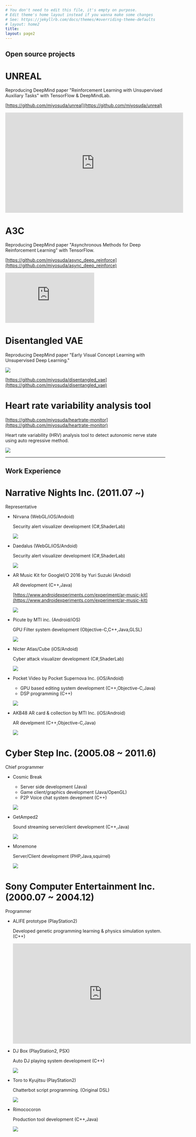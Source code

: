 ```yaml
---
# You don't need to edit this file, it's empty on purpose.
# Edit theme's home layout instead if you wanna make some changes
# See: https://jekyllrb.com/docs/themes/#overriding-theme-defaults
# layout: home2
title: 
layout: page2
---
```


## Open source projects

# UNREAL

Reproducing DeepMind paper "Reinforcement Learning with Unsupervised Auxiliary Tasks" with TensorFlow & DeepMindLab.

[https://github.com/miyosuda/unreal](https://github.com/miyosuda/unreal)

<iframe width="560" height="315" src="https://www.youtube.com/embed/xHK0qBeH3-I" frameborder="0" allowfullscreen></iframe>

# A3C

Reproducing DeepMind paper "Asynchronous Methods for Deep Reinforcement Learning" with TensorFlow.

[https://github.com/miyosuda/async_deep_reinforce](https://github.com/miyosuda/async_deep_reinforce)

<iframe width="280" height="158" src="https://www.youtube.com/embed/KJt1X-tRCbw" frameborder="0" allowfullscreen></iframe>

# Disentangled VAE

Reproducing DeepMind paper "Early Visual Concept Learning with Unsupervised Deep Learning."

  ![](images/disentangle_vae0.jpg)

[https://github.com/miyosuda/disentangled_vae](https://github.com/miyosuda/disentangled_vae)

# Heart rate variability analysis tool

[https://github.com/miyosuda/heartrate-monitor](https://github.com/miyosuda/heartrate-monitor)

Heart rate variability (HRV) analysis tool to detect autonomic nerve state using auto regressive method.

  ![](images/heart_rate_monitor0.jpg)
  

-----

## Work Experience

# Narrative Nights Inc. (2011.07 ~)

Representative

* Nirvana (WebGL/iOS/Andoid)

  Security alert visualizer development (C#,ShaderLab)
  
  ![](images/nirvana0.jpg)

* Daedalus (WebGL/iOS/Andoid)

  Security alert visualizer development (C#,ShaderLab)

  ![](images/daedalus0.jpg)

* AR Music Kit for GoogleI/O 2016 by Yuri Suzuki (Andoid)

  AR development (C++,Java)

  [https://www.androidexperiments.com/experiment/ar-music-kit](https://www.androidexperiments.com/experiment/ar-music-kit)

  ![](images/ar_music_kit0.jpg)
  

* Picute by MTI inc. (Android/iOS)

  GPU Filter system development (Objective-C,C++,Java,GLSL)

  ![](images/picute0.jpg)

* Nicter Atlas/Cube (iOS/Andoid)

  Cyber attack visualizer development (C#,ShaderLab)

  ![](images/nicter0.jpg)

* Pocket Video by Pocket Supernova Inc. (iOS/Andoid)

  - GPU based editing system development (C++,Objective-C,Java)
  - DSP programming (C++)

  ![](images/pocket_video0.jpg)  

* AKB48 AR card & collection by MTI Inc. (iOS/Android)

  AR develpment (C++,Objective-C,Java)

  ![](images/akb_ar0.jpg)

# Cyber Step Inc. (2005.08 ~ 2011.6)

Chief programmer

* Cosmic Break
  - Server side development (Java)
  - Game client/graphics development (Java/OpenGL)
  - P2P Voice chat system devepment (C++)

  ![](images/cb0.jpg)

* GetAmped2

  Sound streaming server/client development (C++,Java)
  
  ![](images/ga0.jpg)

* Monemone

  Server/Client development (PHP,Java,squirrel)

  ![](images/monemone0.jpg)
  

# Sony Computer Entertainment Inc. (2000.07 ~ 2004.12)

Programmer

* ALIFE prototype (PlayStation2)

  Developed genetic programming learning & physics simulation system. (C++)

    <iframe width="560" height="315" src="https://www.youtube.com/embed/0HeZBc2_DZc" frameborder="0" allowfullscreen></iframe>

* DJ Box (PlayStation2, PSX)

  Auto DJ playing system development (C++)

  ![](images/djbox0.jpg)

* Toro to Kyujitsu (PlayStation2)

  Chatterbot script programming. (Original DSL)

  ![](images/toroq0.jpg)

* Rimococoron

  Production tool development (C++,Java)

  ![](images/rimococoron0.jpg)
